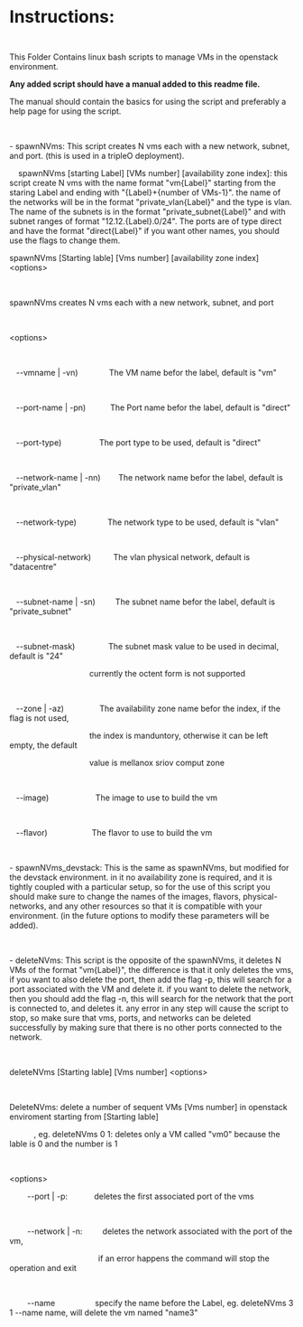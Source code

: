 <p><strong><span style="font-size: 30px;">Instructions:</span></strong></p>
<p>
  <br>
</p>
<p><span style="font-size: 14px;">This Folder Contains linux bash scripts to manage VMs in the openstack environment.&nbsp;</span></p>
<p><span style="font-size: 14px;"><strong>Any added script should have a manual added to this readme file.</strong></span></p>
<p><span style="font-size: 14px;">The manual should contain the basics for using the script and preferably a help page for using the script.</span></p>
<p>
  <br>
</p>
<p>- spawnNVms: This script creates N vms each with a new network, subnet, and port. (this is used in a tripleO deployment).</p>
<p>&nbsp; &nbsp; spawnNVms [starting Label] [VMs number] [availability zone index]: this script create N vms with the name format "vm{Label}" starting from the staring Label and ending with "{Label}+{number of VMs-1}". the name of the networks will be in the format "private_vlan{Label}" and the type is vlan. The name of the subnets is in the format "private_subnet{Label}" and with subnet ranges of format "12.12.{Label}.0/24". The ports are of type direct and have the format "direct{Label}" if you want other names, you should use the flags to change them.</p>
<p>spawnNVms [Starting lable] [Vms number] [availability zone index] &lt;options&gt;</p>
<p>
  <br>
</p>
<p>spawnNVms creates N vms each with a new network, subnet, and port</p>
<p>
  <br>
</p>
<p>&lt;options&gt;</p>
<p>
  <br>
</p>
<p>&nbsp; &nbsp;--vmname | -vn) &nbsp; &nbsp; &nbsp; &nbsp; &nbsp; &nbsp; &nbsp;The VM name befor the label, default is "vm"</p>
<p>
  <br>
</p>
<p>&nbsp; &nbsp;--port-name | -pn) &nbsp; &nbsp; &nbsp; &nbsp; &nbsp; The Port name befor the label, default is "direct"</p>
<p>
  <br>
</p>
<p>&nbsp; &nbsp;--port-type) &nbsp; &nbsp; &nbsp; &nbsp; &nbsp; &nbsp; &nbsp; &nbsp; The port type to be used, default is "direct"</p>
<p>
  <br>
</p>
<p>&nbsp; &nbsp;--network-name | -nn) &nbsp; &nbsp; &nbsp; &nbsp;The network name befor the label, default is "private_vlan"</p>
<p>
  <br>
</p>
<p>&nbsp; &nbsp;--network-type) &nbsp; &nbsp; &nbsp; &nbsp; &nbsp; &nbsp; &nbsp;The network type to be used, default is "vlan"</p>
<p>
  <br>
</p>
<p>&nbsp; &nbsp;--physical-network) &nbsp; &nbsp; &nbsp; &nbsp; &nbsp;The vlan physical network, default is "datacentre"</p>
<p>
  <br>
</p>
<p>&nbsp; &nbsp;--subnet-name | -sn) &nbsp; &nbsp; &nbsp; &nbsp; The subnet name befor the label, default is "private_subnet"</p>
<p>
  <br>
</p>
<p>&nbsp; &nbsp;--subnet-mask) &nbsp; &nbsp; &nbsp; &nbsp; &nbsp; &nbsp; &nbsp; The subnet mask value to be used in decimal, default is "24"</p>
<p>&nbsp; &nbsp; &nbsp; &nbsp; &nbsp; &nbsp; &nbsp; &nbsp; &nbsp; &nbsp; &nbsp; &nbsp; &nbsp; &nbsp; &nbsp; &nbsp; &nbsp; &nbsp; currently the octent form is not supported</p>
<p>
  <br>
</p>
<p>&nbsp; &nbsp;--zone | -az) &nbsp; &nbsp; &nbsp; &nbsp; &nbsp; &nbsp; &nbsp; &nbsp;The availability zone name befor the index, if the flag is not used,</p>
<p>&nbsp; &nbsp; &nbsp; &nbsp; &nbsp; &nbsp; &nbsp; &nbsp; &nbsp; &nbsp; &nbsp; &nbsp; &nbsp; &nbsp; &nbsp; &nbsp; &nbsp; &nbsp; the index is manduntory, otherwise it can be left empty, the default</p>
<p>&nbsp; &nbsp; &nbsp; &nbsp; &nbsp; &nbsp; &nbsp; &nbsp; &nbsp; &nbsp; &nbsp; &nbsp; &nbsp; &nbsp; &nbsp; &nbsp; &nbsp; &nbsp; value is mellanox sriov comput zone</p>
<p>
  <br>
</p>
<p>&nbsp; &nbsp;--image) &nbsp; &nbsp; &nbsp; &nbsp; &nbsp; &nbsp; &nbsp; &nbsp; &nbsp; &nbsp; The image to use to build the vm</p>
<p>
  <br>
</p>
<p>&nbsp; &nbsp;--flavor) &nbsp; &nbsp; &nbsp; &nbsp; &nbsp; &nbsp; &nbsp; &nbsp; &nbsp; &nbsp;The flavor to use to build the vm</p>
<p>
  <br>
</p>
<p>- spawnNVms_devstack: This is the same as spawnNVms, but modified for the devstack environment. in it no availability zone is required, and it is tightly coupled with a particular setup, so for the use of this script you should make sure to change the names of the images, flavors, physical-networks, and any other resources so that it is compatible with your environment. (in the future options to modify these parameters will be added).</p>
<p>
  <br>
</p>
<p>- deleteNVms: This script is the opposite of the spawnNVms, it deletes N VMs of the format "vm{Label}", the difference is that it only deletes the vms, if you want to also delete the port, then add the flag -p, this will search for a port associated with the VM and delete it. if you want to delete the network, then you should add the flag -n, this will search for the network that the port is connected to, and deletes it. any error in any step will cause the script to stop, so make sure that vms, ports, and networks can be deleted successfully by making sure that there is no other ports connected to the network.</p>
<p>
  <br>
</p>
<p>deleteNVms [Starting lable] [Vms number] &lt;options&gt;</p>
<p>
  <br>
</p>
<p>DeleteNVms: delete a number of sequent VMs [Vms number] in openstack enviroment starting from [Starting lable]</p>
<p>&nbsp; &nbsp; &nbsp; &nbsp; &nbsp; &nbsp;, eg. deleteNVms 0 1: deletes only a VM called "vm0" because the lable is 0 and the number is 1</p>
<p>
  <br>
</p>
<p>&lt;options&gt;</p>
<p>&nbsp; &nbsp; &nbsp; &nbsp; --port | -p: &nbsp; &nbsp; &nbsp; &nbsp; &nbsp; &nbsp;deletes the first associated port of the vms</p>
<p>
  <br>
</p>
<p>&nbsp; &nbsp; &nbsp; &nbsp; --network | -n: &nbsp; &nbsp; &nbsp; &nbsp; deletes the network associated with the port of the vm,</p>
<p>&nbsp; &nbsp; &nbsp; &nbsp; &nbsp; &nbsp; &nbsp; &nbsp; &nbsp; &nbsp; &nbsp; &nbsp; &nbsp; &nbsp; &nbsp; &nbsp; &nbsp; &nbsp; &nbsp; &nbsp; if an error happens the command will stop the operation and exit</p>
<p>
  <br>
</p>
<p>&nbsp; &nbsp; &nbsp; &nbsp; --name &nbsp; &nbsp; &nbsp; &nbsp; &nbsp; &nbsp; &nbsp; &nbsp; &nbsp;specify the name before the Label, eg. deleteNVms 3 1 --name name, will delete the vm named "name3"</p>
